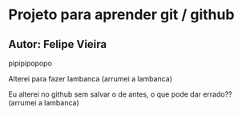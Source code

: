 # Projeto para aprender git / github

## Autor: Felipe Vieira

pipipipopopo

Alterei para fazer lambanca (arrumei a lambanca)

Eu alterei no github sem salvar o de antes, o que pode dar errado?? (arrumei a lambanca)
